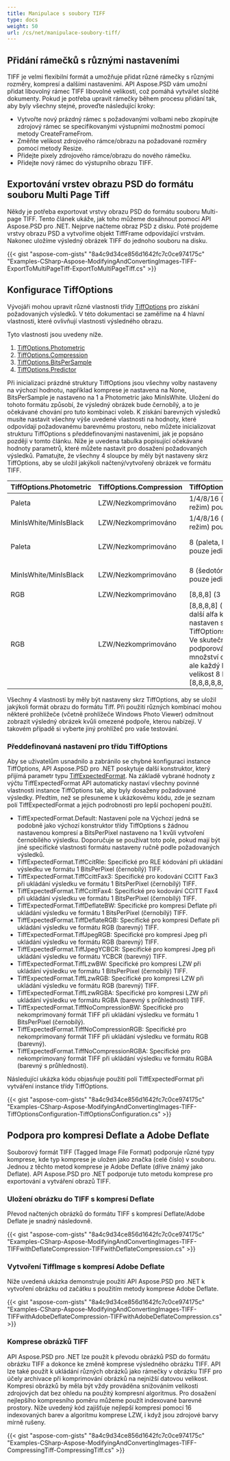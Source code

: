 ```yaml
---
title: Manipulace s soubory TIFF
type: docs
weight: 50
url: /cs/net/manipulace-soubory-tiff/
---
```


## **Přidání rámečků s různými nastaveními**
TIFF je velmi flexibilní formát a umožňuje přidat různé rámečky s různými rozměry, kompresí a dalšími nastaveními. API Aspose.PSD vám umožní přidat libovolný rámec TIFF libovolné velikosti, což pomáhá vytvářet složité dokumenty. Pokud je potřeba upravit rámečky během procesu přidání tak, aby byly všechny stejné, proveďte následující kroky:

- Vytvořte nový prázdný rámec s požadovanými volbami nebo zkopírujte zdrojový rámec se specifikovanými výstupními možnostmi pomocí metody CreateFrameFrom.
- Změňte velikost zdrojového rámce/obrazu na požadované rozměry pomocí metody Resize.
- Přidejte pixely zdrojového rámce/obrazu do nového rámečku.
- Přidejte nový rámec do výstupního obrazu TIFF.
## **Exportování vrstev obrazu PSD do formátu souboru Multi Page Tiff**
Někdy je potřeba exportovat vrstvy obrazu PSD do formátu souboru Multi-page TIFF. Tento článek ukáže, jak toho můžeme dosáhnout pomocí API Aspose.PSD pro .NET. Nejprve načteme obraz PSD z disku. Poté projdeme vrstvy obrazu PSD a vytvoříme objekt TiffFrame odpovídající vrstvám. Nakonec uložíme výsledný obrázek TIFF do jednoho souboru na disku.



{{< gist "aspose-com-gists" "8a4c9d34ce856d1642fc7c0ce974175c" "Examples-CSharp-Aspose-ModifyingAndConvertingImages-TIFF-ExportToMultiPageTiff-ExportToMultiPageTiff.cs" >}}
## **Konfigurace TiffOptions**
Vývojáři mohou upravit různé vlastnosti třídy [TiffOptions](https://reference.aspose.com/psd/net/aspose.psd.imageoptions/tiffoptions) pro získání požadovaných výsledků. V této dokumentaci se zaměříme na 4 hlavní vlastnosti, které ovlivňují vlastnosti výsledného obrazu.

Tyto vlastnosti jsou uvedeny níže.

1. [TiffOptions.Photometric](https://reference.aspose.com/psd/net/aspose.psd.imageoptions/tiffoptions/properties/photometric)
1. [TiffOptions.Compression](https://reference.aspose.com/psd/net/aspose.psd.imageoptions/tiffoptions/properties/compression)
1. [TiffOptions.BitsPerSample](https://reference.aspose.com/psd/net/aspose.psd.imageoptions/tiffoptions/properties/bitspersample)
1. [TiffOptions.Predictor](https://reference.aspose.com/psd/net/aspose.psd.imageoptions/tiffoptions/properties/predictor)

Při inicializaci prázdné struktury TiffOptions jsou všechny volby nastaveny na výchozí hodnotu, například komprese je nastavena na None, BitsPerSample je nastaveno na 1 a Photometric jako MinIsWhite. Uložení do tohoto formátu způsobí, že výsledný obrázek bude černobílý, a to je očekávané chování pro tuto kombinaci voleb. K získání barevných výsledků musíte nastavit všechny výše uvedené vlastnosti na hodnoty, které odpovídají požadovanému barevnému prostoru, nebo můžete inicializovat strukturu TiffOptions s předdefinovanými nastaveními, jak je popsáno později v tomto článku. Níže je uvedena tabulka popisující očekávané hodnoty parametrů, které můžete nastavit pro dosažení požadovaných výsledků. Pamatujte, že všechny 4 sloupce by měly být nastaveny skrz TiffOptions, aby se uložil jakýkoli načtený/vytvořený obrázek ve formátu TIFF.

|**TiffOptions.Photometric**|**TiffOptions.Compression**|**TiffOptions.BitsPerSample**|**TiffOptions.Predictor**|
| :- | :- | :- | :- |
|Paleta|LZW/Nezkomprimováno|1/4/8/16 (paleta, barevný režim) pouze jediný kanál|None|
|MinIsWhite/MinIsBlack|LZW/Nezkomprimováno|1/4/8/16 (šedotónový režim) pouze jediný kanál|None|
|Paleta|LZW/Nezkomprimováno|8 (paleta, barevný režim) pouze jediný kanál|Horizontální (větší komprese dosaženo u LZW stejné vzory)|
|MinIsWhite/MinIsBlack|LZW/Nezkomprimováno|8 (šedotónový režim) pouze jediný kanál|Horizontální (větší komprese dosaženo u LZW stejné vzory)|
|RGB|LZW/Nezkomprimováno|[8,8,8] (3 RGB kanály)|None/Horizontální|
|RGB|LZW/Nezkomprimováno|[8,8,8,8] (3 RGB kanály a další alfa kanál může být nastaven skrz TiffOptions.AlphaStorage) Ve skutečnosti je podporováno libovolné množství dalších kanálů, ale každý kanál musí mít velikost 8 bitů jako [8,8,8,8,8,8]|None/Horizontální|
Všechny 4 vlastnosti by měly být nastaveny skrz TiffOptions, aby se uložil jakýkoli formát obrazu do formátu Tiff. Při použití různých kombinací mohou některé prohlížeče (včetně prohlížeče Windows Photo Viewer) odmítnout zobrazit výsledný obrázek kvůli omezené podpoře, kterou nabízejí. V takovém případě si vyberte jiný prohlížeč pro vaše testování.
### **Předdefinovaná nastavení pro třídu TiffOptions**
Aby se uživatelům usnadnilo a zabránilo se chybné konfiguraci instance TiffOptions, API Aspose.PSD pro .NET poskytuje další konstruktor, který přijímá parametr typu [TiffExpectedFormat](https://reference.aspose.com/psd/net/aspose.psd.fileformats.tiff.enums/tiffexpectedformat). Na základě vybrané hodnoty z výčtu TiffExpectedFormat API automaticky nastaví všechny povinné vlastnosti instance TiffOptions tak, aby byly dosaženy požadované výsledky. Předtím, než se přesuneme k ukázkovému kódu, zde je seznam polí TiffExpectedFormat a jejich podrobnosti pro lepší pochopení použití.


- TiffExpectedFormat.Default: Nastavení pole na Výchozí jedná se podobně jako výchozí konstruktor třídy TiffOptions s žádnou nastavenou kompresí a BitsPerPixel nastaveno na 1 kvůli vytvoření černobílého výsledku. Doporučuje se používat toto pole, pokud mají být jiné specifické vlastnosti formátu nastaveny ručně podle požadovaných výsledků.
- TiffExpectedFormat.TiffCcitRle: Specifické pro RLE kódování při ukládání výsledku ve formátu 1 BitsPerPixel (černobílý) TIFF.
- TiffExpectedFormat.TiffCcittFax3: Specifické pro kodování CCITT Fax3 při ukládání výsledku ve formátu 1 BitsPerPixel (černobílý) TIFF.
- TiffExpectedFormat.TiffCcittFax4: Specifické pro kodování CCITT Fax4 při ukládání výsledku ve formátu 1 BitsPerPixel (černobílý) TIFF.
- TiffExpectedFormat.TiffDeflateBW: Specifické pro kompresi Deflate při ukládání výsledku ve formátu 1 BitsPerPixel (černobílý) TIFF.
- TiffExpectedFormat.TiffDeflateRGB: Specifické pro kompresi Deflate při ukládání výsledku ve formátu RGB (barevný) TIFF.
- TiffExpectedFormat.TiffJpegRGB: Specifické pro kompresi Jpeg při ukládání výsledku ve formátu RGB (barevný) TIFF.
- TiffExpectedFormat.TiffJpegYCBCR: Specifické pro kompresi Jpeg při ukládání výsledku ve formátu YCBCR (barevný) TIFF.
- TiffExpectedFormat.TiffLzwBW: Specifické pro kompresi LZW při ukládání výsledku ve formátu 1 BitsPerPixel (černobílý) TIFF.
- TiffExpectedFormat.TiffLzwRGB: Specifické pro kompresi LZW při ukládání výsledku ve formátu RGB (barevný) TIFF.
- TiffExpectedFormat.TiffLzwRGBA: Specifické pro kompresi LZW při ukládání výsledku ve formátu RGBA (barevný s průhledností) TIFF.
- TiffExpectedFormat.TiffNoCompressionBW: Specifické pro nekomprimovaný formát TIFF při ukládání výsledku ve formátu 1 BitsPerPixel (černobílý).
- TiffExpectedFormat.TiffNoCompressionRGB: Specifické pro nekomprimovaný formát TIFF při ukládání výsledku ve formátu RGB (barevný).
- TiffExpectedFormat.TiffNoCompressionRGBA: Specifické pro nekomprimovaný formát TIFF při ukládání výsledku ve formátu RGBA (barevný s průhledností).



Následující ukázka kódu objasňuje použití polí TiffExpectedFormat při vytváření instance třídy TiffOptions.



{{< gist "aspose-com-gists" "8a4c9d34ce856d1642fc7c0ce974175c" "Examples-CSharp-Aspose-ModifyingAndConvertingImages-TIFF-TiffOptionsConfiguration-TiffOptionsConfiguration.cs" >}}
## **Podpora pro kompresi Deflate a Adobe Deflate**
Souborový formát TIFF (Tagged Image File Format) podporuje různé typy komprese, kde typ komprese je uložen jako značka (celé číslo) v souboru. Jednou z těchto metod komprese je Adobe Deflate (dříve známý jako Deflate). API Aspose.PSD pro .NET podporuje tuto metodu komprese pro exportování a vytváření obrazů TIFF.
### **Uložení obrázku do TIFF s kompresí Deflate**
Převod načtených obrázků do formátu TIFF s kompresí Deflate/Adobe Deflate je snadný následovně.


{{< gist "aspose-com-gists" "8a4c9d34ce856d1642fc7c0ce974175c" "Examples-CSharp-Aspose-ModifyingAndConvertingImages-TIFF-TIFFwithDeflateCompression-TIFFwithDeflateCompression.cs" >}}
### **Vytvoření TiffImage s kompresí Adobe Deflate**
Níže uvedená ukázka demonstruje použití API Aspose.PSD pro .NET k vytvoření obrázku od začátku s použitím metody komprese Adobe Deflate.


{{< gist "aspose-com-gists" "8a4c9d34ce856d1642fc7c0ce974175c" "Examples-CSharp-Aspose-ModifyingAndConvertingImages-TIFF-TIFFwithAdobeDeflateCompression-TIFFwithAdobeDeflateCompression.cs" >}}
### **Komprese obrázků TIFF**
API Aspose.PSD pro .NET lze použít k převodu obrázků PSD do formátu obrázku TIFF a dokonce ke změně komprese výsledného obrázku TIFF. API lze také použít k ukládání různých obrázků jako rámečky v obrázku TIFF pro účely archivace při komprimování obrázků na nejnižší datovou velikost. Kompresi obrázků by měla být vždy prováděna snižováním velikosti zdrojových dat bez ohledu na použitý kompresní algoritmus. Pro dosažení nejlepšího kompresního poměru můžeme použít indexované barevné prostory. Níže uvedený kód zajišťuje nejlepší kompresi pomocí 16 indexovaných barev a algoritmu komprese LZW, i když jsou zdrojové barvy mírně rušeny.


{{< gist "aspose-com-gists" "8a4c9d34ce856d1642fc7c0ce974175c" "Examples-CSharp-Aspose-ModifyingAndConvertingImages-TIFF-CompressingTiff-CompressingTiff.cs" >}}
